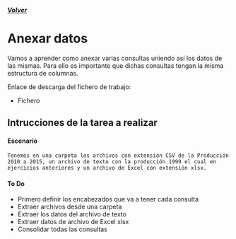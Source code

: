 ##### [Volver](/Curso-de-Herramientas-analiticas-para-auditoria-I/pages/Indice_curso.md)
<script src="https://kit.fontawesome.com/065728df02.js" crossorigin="anonymous"></script>

# Anexar datos
 
Vamos a aprender como anexar varias consultas uniendo así los datos de las mismas. Para ello es importante que dichas consultas tengan la misma estructura de columnas.

Enlace de descarga del fichero de trabajo:  

* Fichero <a href="/Curso-de-Herramientas-analiticas-para-auditoria-I/downloads/10.Produccion_2010_2014.zip"><i class="far fa-file-archive"></i></a> 


## Intrucciones de la tarea a realizar

#### Escenario
    Tenemos en una carpeta los archivos con extensión CSV de la Producción 2010 a 2015, un archivo de texto con la producción 1999 el cual en ejercicios anteriores y un archivo de Excel con extensión xlsx.

#### To Do

* Primero  definir los encabezados que va a tener cada consulta
* Extraer archivos desde una carpeta
* Extraer los datos del archivo de texto
* Extraer datos de archivo de Excel xlsx
* Consolidar todas las consultas




